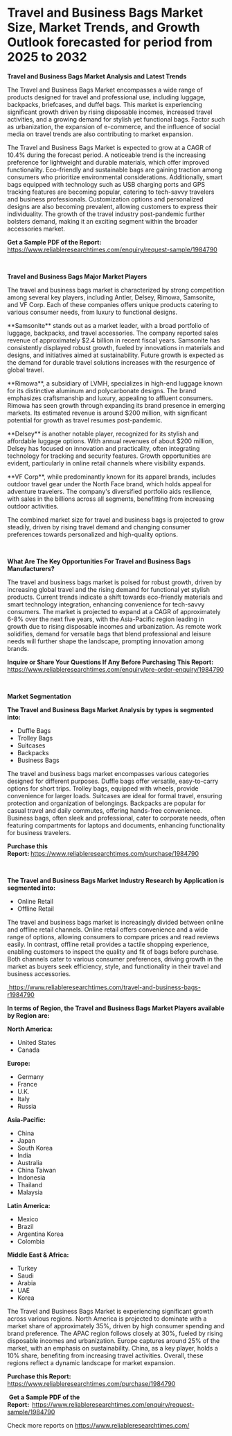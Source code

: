 <p><h1>Travel and Business Bags Market Size, Market Trends, and Growth Outlook forecasted for period from 2025 to 2032</h1></p><p><strong>Travel and Business Bags Market Analysis and Latest Trends</strong></p>
<p><p>The Travel and Business Bags Market encompasses a wide range of products designed for travel and professional use, including luggage, backpacks, briefcases, and duffel bags. This market is experiencing significant growth driven by rising disposable incomes, increased travel activities, and a growing demand for stylish yet functional bags. Factor such as urbanization, the expansion of e-commerce, and the influence of social media on travel trends are also contributing to market expansion.</p><p>The Travel and Business Bags Market is expected to grow at a CAGR of 10.4% during the forecast period. A noticeable trend is the increasing preference for lightweight and durable materials, which offer improved functionality. Eco-friendly and sustainable bags are gaining traction among consumers who prioritize environmental considerations. Additionally, smart bags equipped with technology such as USB charging ports and GPS tracking features are becoming popular, catering to tech-savvy travelers and business professionals. Customization options and personalized designs are also becoming prevalent, allowing customers to express their individuality. The growth of the travel industry post-pandemic further bolsters demand, making it an exciting segment within the broader accessories market.</p></p>
<p><strong>Get a Sample PDF of the Report:&nbsp;</strong> <a href="https://www.reliableresearchtimes.com/enquiry/request-sample/1984790?utm_campaign=2233&utm_medium=2&utm_source=Github&utm_content=ia&utm_term=05042025&utm_id=travel-and-business-bags">https://www.reliableresearchtimes.com/enquiry/request-sample/1984790</a></p>
<p>&nbsp;</p>
<p><strong>Travel and Business Bags Major Market Players</strong></p>
<p><p>The travel and business bags market is characterized by strong competition among several key players, including Antler, Delsey, Rimowa, Samsonite, and VF Corp. Each of these companies offers unique products catering to various consumer needs, from luxury to functional designs.</p><p>**Samsonite** stands out as a market leader, with a broad portfolio of luggage, backpacks, and travel accessories. The company reported sales revenue of approximately $2.4 billion in recent fiscal years. Samsonite has consistently displayed robust growth, fueled by innovations in materials and designs, and initiatives aimed at sustainability. Future growth is expected as the demand for durable travel solutions increases with the resurgence of global travel.</p><p>**Rimowa**, a subsidiary of LVMH, specializes in high-end luggage known for its distinctive aluminum and polycarbonate designs. The brand emphasizes craftsmanship and luxury, appealing to affluent consumers. Rimowa has seen growth through expanding its brand presence in emerging markets. Its estimated revenue is around $200 million, with significant potential for growth as travel resumes post-pandemic.</p><p>**Delsey** is another notable player, recognized for its stylish and affordable luggage options. With annual revenues of about $200 million, Delsey has focused on innovation and practicality, often integrating technology for tracking and security features. Growth opportunities are evident, particularly in online retail channels where visibility expands.</p><p>**VF Corp**, while predominantly known for its apparel brands, includes outdoor travel gear under the North Face brand, which holds appeal for adventure travelers. The company's diversified portfolio aids resilience, with sales in the billions across all segments, benefitting from increasing outdoor activities. </p><p>The combined market size for travel and business bags is projected to grow steadily, driven by rising travel demand and changing consumer preferences towards personalized and high-quality options.</p></p>
<p>&nbsp;</p>
<p><strong>What Are The Key Opportunities For Travel and Business Bags Manufacturers?</strong></p>
<p><p>The travel and business bags market is poised for robust growth, driven by increasing global travel and the rising demand for functional yet stylish products. Current trends indicate a shift towards eco-friendly materials and smart technology integration, enhancing convenience for tech-savvy consumers. The market is projected to expand at a CAGR of approximately 6-8% over the next five years, with the Asia-Pacific region leading in growth due to rising disposable incomes and urbanization. As remote work solidifies, demand for versatile bags that blend professional and leisure needs will further shape the landscape, prompting innovation among brands.</p></p>
<p><strong>Inquire or Share Your Questions If Any Before Purchasing This Report:</strong> <a href="https://www.reliableresearchtimes.com/enquiry/pre-order-enquiry/1984790?utm_campaign=2233&utm_medium=2&utm_source=Github&utm_content=ia&utm_term=05042025&utm_id=travel-and-business-bags">https://www.reliableresearchtimes.com/enquiry/pre-order-enquiry/1984790</a></p>
<p>&nbsp;</p>
<p><strong>Market Segmentation</strong></p>
<p><strong>The Travel and Business Bags Market Analysis by types is segmented into:</strong></p>
<p><ul><li>Duffle Bags</li><li>Trolley Bags</li><li>Suitcases</li><li>Backpacks</li><li>Business Bags</li></ul></p>
<p><p>The travel and business bags market encompasses various categories designed for different purposes. Duffle bags offer versatile, easy-to-carry options for short trips. Trolley bags, equipped with wheels, provide convenience for larger loads. Suitcases are ideal for formal travel, ensuring protection and organization of belongings. Backpacks are popular for casual travel and daily commutes, offering hands-free convenience. Business bags, often sleek and professional, cater to corporate needs, often featuring compartments for laptops and documents, enhancing functionality for business travelers.</p></p>
<p><strong>Purchase this Report:&nbsp;</strong><a href="https://www.reliableresearchtimes.com/purchase/1984790?utm_campaign=2233&utm_medium=2&utm_source=Github&utm_content=ia&utm_term=05042025&utm_id=travel-and-business-bags">https://www.reliableresearchtimes.com/purchase/1984790</a></p>
<p>&nbsp;</p>
<p><strong>The Travel and Business Bags Market Industry Research by Application is segmented into:</strong></p>
<p><ul><li>Online Retail</li><li>Offline Retail</li></ul></p>
<p><p>The travel and business bags market is increasingly divided between online and offline retail channels. Online retail offers convenience and a wide range of options, allowing consumers to compare prices and read reviews easily. In contrast, offline retail provides a tactile shopping experience, enabling customers to inspect the quality and fit of bags before purchase. Both channels cater to various consumer preferences, driving growth in the market as buyers seek efficiency, style, and functionality in their travel and business accessories.</p></p>
<p><a href="https://www.reliableresearchtimes.com/travel-and-business-bags-r1984790?utm_campaign=2233&utm_medium=2&utm_source=Github&utm_content=ia&utm_term=05042025&utm_id=travel-and-business-bags">&nbsp;https://www.reliableresearchtimes.com/travel-and-business-bags-r1984790</a></p>
<p><strong>In terms of Region, the Travel and Business Bags Market Players available by Region are:</strong></p>
<p>
    <p> <strong> North America: </strong>
        <ul>
            <li>United States</li>
            <li>Canada</li>
        </ul>
        </p> 
    <p> <strong> Europe: </strong>
        <ul>
            <li>Germany</li>
            <li>France</li>
            <li>U.K.</li>
            <li>Italy</li>
            <li>Russia</li>
        </ul>
        </p> 
    <p> <strong> Asia-Pacific: </strong>
        <ul>
            <li>China</li>
            <li>Japan</li>
            <li>South Korea</li>
            <li>India</li>
            <li>Australia</li>
            <li>China Taiwan</li>
            <li>Indonesia</li>
            <li>Thailand</li>
            <li>Malaysia</li>
        </ul>
        </p> 
    <p> <strong> Latin America: </strong>
        <ul>
            <li>Mexico</li>
            <li>Brazil</li>
            <li>Argentina Korea</li>
            <li>Colombia</li>
        </ul>
        </p> 
    <p> <strong> Middle East & Africa: </strong>
        <ul>
            <li>Turkey</li>
            <li>Saudi</li>
            <li>Arabia</li>
            <li>UAE</li>
            <li>Korea</li>
        </ul>
    </p>
    </p>
<p><p>The Travel and Business Bags Market is experiencing significant growth across various regions. North America is projected to dominate with a market share of approximately 35%, driven by high consumer spending and brand preference. The APAC region follows closely at 30%, fueled by rising disposable incomes and urbanization. Europe captures around 25% of the market, with an emphasis on sustainability. China, as a key player, holds a 10% share, benefiting from increasing travel activities. Overall, these regions reflect a dynamic landscape for market expansion.</p></p>
<p><strong>Purchase this Report: </strong><a href="https://www.reliableresearchtimes.com/purchase/1984790?utm_campaign=2233&utm_medium=2&utm_source=Github&utm_content=ia&utm_term=05042025&utm_id=travel-and-business-bags">https://www.reliableresearchtimes.com/purchase/1984790</a></p>
<p>&nbsp;<strong>Get a Sample PDF of the Report:&nbsp;&nbsp;</strong><a href="https://www.reliableresearchtimes.com/enquiry/request-sample/1984790?utm_campaign=2233&utm_medium=2&utm_source=Github&utm_content=ia&utm_term=05042025&utm_id=travel-and-business-bags">https://www.reliableresearchtimes.com/enquiry/request-sample/1984790</a></p>
<p><strong></strong></p>
<p>Check more reports on <a href="https://www.reliableresearchtimes.com/?utm_campaign=2233&utm_medium=2&utm_source=Github&utm_content=ia&utm_term=05042025&utm_id=travel-and-business-bags">https://www.reliableresearchtimes.com/</a></p>